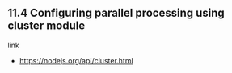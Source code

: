 ## 11.4 Configuring parallel processing using cluster module

link
- https://nodejs.org/api/cluster.html
